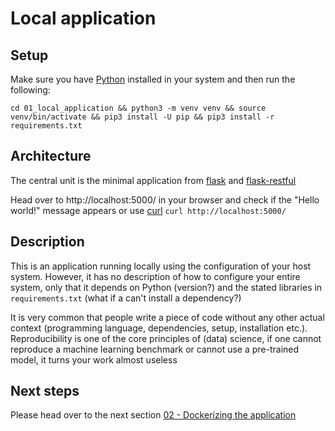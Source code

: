 # Local application

## Setup

Make sure you have [Python](https://www.python.org/) installed in your system and then run the following:

```
cd 01_local_application && python3 -m venv venv && source venv/bin/activate && pip3 install -U pip && pip3 install -r requirements.txt
```

## Architecture

The central unit is the minimal application from [flask](https://flask.palletsprojects.com/en/1.1.x/quickstart/) and [flask-restful](https://flask-restful.readthedocs.io/en/latest/quickstart.html)

Head over to http://localhost:5000/ in your browser and check if the "Hello world!" message appears or use [curl](https://curl.haxx.se/) `curl http://localhost:5000/`

## Description

This is an application running locally using the configuration of your host system. However, it has no description of how to configure your entire system, only that it depends on Python (version?) and the stated libraries in `requirements.txt` (what if a can't install a dependency?)

It is very common that people write a piece of code without any other actual context (programming language, dependencies, setup, installation etc.). Reproducibility is one of the core principles of (data) science, if one cannot reproduce a machine learning benchmark or cannot use a pre-trained model, it turns your work almost useless

## Next steps

Please head over to the next section [02 - Dockerizing the application](../02_dockerizing_application/README.md)